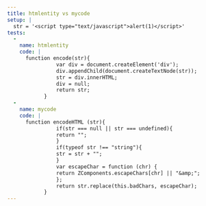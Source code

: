 ```yaml
---
title: htmlentity vs mycode
setup: |
  str = '<script type="text/javascript">alert(1)</script>'
tests:
  -
    name: htmlentity
    code: |
      function encode(str){
            	var div = document.createElement('div');
            	div.appendChild(document.createTextNode(str));
            	str = div.innerHTML;
            	div = null;
            	return str;
            }
  -
    name: mycode
    code: |
      function encodeHTML (str){
            	if(str === null || str === undefined){
            	return "";
            	}
            	if(typeof str !== "string"){
            	str = str + "";
            	}
            	var escapeChar = function (chr) {
            	return ZComponents.escapeChars[chr] || "&amp;";
            	};
            	return str.replace(this.badChars, escapeChar);
            }
---
```


